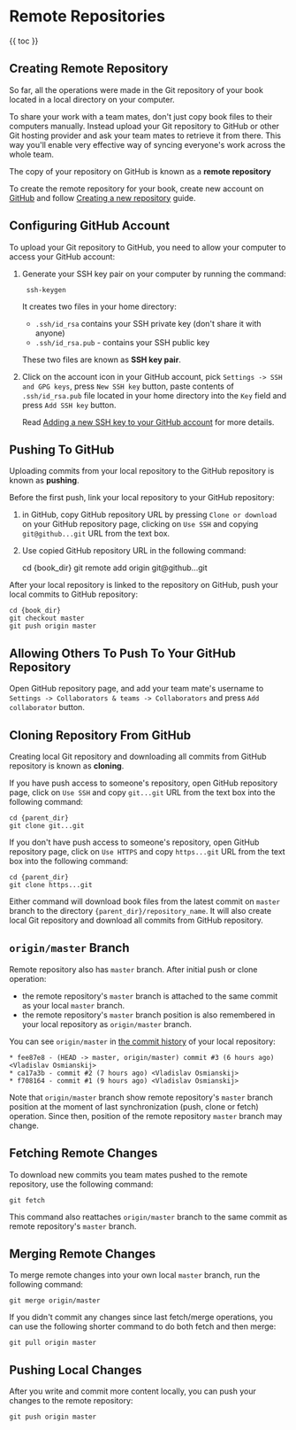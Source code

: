 # Remote Repositories

{{ toc }}

## Creating Remote Repository

So far, all the operations were made in the Git repository of your book located in a local directory on your computer.

To share your work with a team mates, don't just copy book files to their computers manually. Instead upload your Git repository to GitHub or other Git hosting provider and ask your team mates to retrieve it from there. This way you'll enable very effective way of syncing everyone's work across the whole team.

The copy of your repository on GitHub is known as a **remote repository**

To create the remote repository for your book, create new account on [GitHub](https://github.com/) and follow [Creating a new repository](https://help.github.com/en/github/creating-cloning-and-archiving-repositories/creating-a-new-repository) guide.

## Configuring GitHub Account

To upload your Git repository to GitHub, you need to allow your computer to access your GitHub account:

1. Generate your SSH key pair on your computer by running the command:

        ssh-keygen

    It creates two files in your home directory:

    * `.ssh/id_rsa` contains your SSH private key (don't share it with anyone)
    * `.ssh/id_rsa.pub` - contains your SSH public key

    These two files are known as **SSH key pair**.

2. Click on the account icon in your GitHub account, pick `Settings -> SSH and GPG keys`, press `New SSH key` button, paste contents of `.ssh/id_rsa.pub` file located in your home directory into the `Key` field and press `Add SSH key` button.

    Read [Adding a new SSH key to your GitHub account](https://help.github.com/en/github/authenticating-to-github/adding-a-new-ssh-key-to-your-github-account) for more details.

## Pushing To GitHub

Uploading commits from your local repository to the GitHub repository is known as **pushing**.

Before the first push, link your local repository to your GitHub repository:

1. in GitHub, copy GitHub repository URL by pressing `Clone or download` on your GitHub repository page, clicking on `Use SSH` and copying `git@github...git` URL from the text box. 

2. Use copied GitHub repository URL in the following command:

    cd {book_dir}
    git remote add origin git@github...git

After your local repository is linked to the repository on GitHub, push your local commits to GitHub repository:

    cd {book_dir}
    git checkout master
    git push origin master

## Allowing Others To Push To Your GitHub Repository

Open GitHub repository page, and add your team mate's username to `Settings -> Collaborators & teams -> Collaborators` and press `Add collaborator` button.

## Cloning Repository From GitHub

Creating local Git repository and downloading all commits from GitHub repository is known as **cloning**.

If you have push access to someone's repository, open GitHub repository page, click on `Use SSH` and copy `git...git` URL from the text box into the following command:

    cd {parent_dir}
    git clone git...git

If you don't have push access to someone's repository, open GitHub repository page, click on `Use HTTPS` and copy `https...git` URL from the text box into the following command:

    cd {parent_dir}
    git clone https...git

Either command will download book files from the latest commit on `master` branch to the directory `{parent_dir}/repository_name`. It will also create local Git repository and download all commits from GitHub repository.

## `origin/master` Branch

Remote repository also has `master` branch. After initial push or clone operation: 

* the remote repository's `master` branch is attached to the same commit as your local `master` branch.
* the remote repository's `master` branch position is also remembered in your local repository as `origin/master` branch.
   
You can see `origin/master` in [the commit history](git-concepts.html#commit-history) of your local repository:

    * fee87e8 - (HEAD -> master, origin/master) commit #3 (6 hours ago) <Vladislav Osmianskij>
    * ca17a3b - commit #2 (7 hours ago) <Vladislav Osmianskij>
    * f708164 - commit #1 (9 hours ago) <Vladislav Osmianskij>

Note that `origin/master` branch show remote repository's `master` branch position at the moment of last synchronization (push, clone or fetch) operation. Since then, position of the remote repository `master` branch may change.   

## Fetching Remote Changes

To download new commits you team mates pushed to the remote repository, use the following command:

    git fetch
    
This command also reattaches `origin/master` branch to the same commit as remote repository's `master` branch.

## Merging Remote Changes

To merge remote changes into your own local `master` branch, run the following command:

    git merge origin/master
    
If you didn't commit any changes since last fetch/merge operations, you can use the following shorter command to do both fetch and then merge:

    git pull origin master
    
## Pushing Local Changes

After you write and commit more content locally, you can push your changes to the remote repository:

    git push origin master
    
